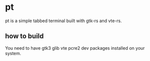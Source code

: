 pt
==

pt is a simple tabbed terminal built with gtk-rs and vte-rs.

how to build
------------

You need to have gtk3 glib vte pcre2 dev packages installed on your system.
